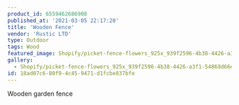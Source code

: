 ```yaml
---
product_id: 6559462686908
published_at: '2021-03-05 22:17:20'
title: 'Wooden Fence'
vendor: 'Rustic LTD'
type: Outdoor
tags: Wood
featured_image: Shopify/picket-fence-flowers_925x_939f2596-4b38-4426-a3f1-54869d66e877.jpg
gallery:
  - Shopify/picket-fence-flowers_925x_939f2596-4b38-4426-a3f1-54869d66e877.jpg
id: 18ad07c6-80f9-4c45-9471-d1fcbe837bfe
---
```

<p>Wooden garden fence</p>